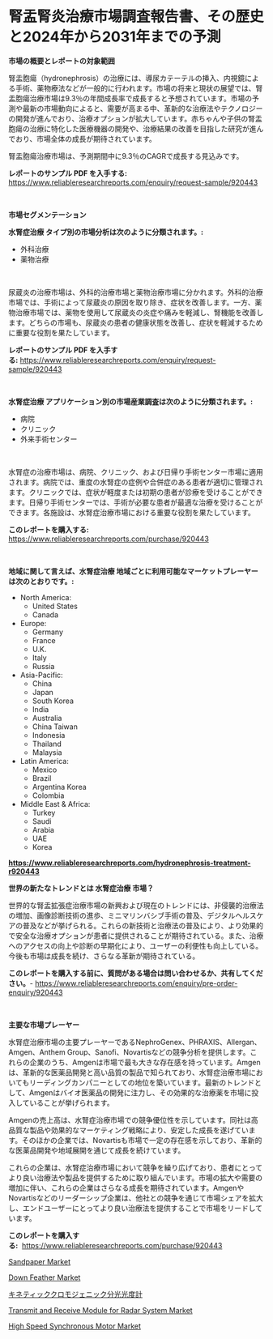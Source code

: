 <p><h1>腎盂腎炎治療市場調査報告書、その歴史と2024年から2031年までの予測</h1></p><p><strong>市場の概要とレポートの対象範囲</strong></p>
<p><p>腎盂胞瘍（hydronephrosis）の治療には、導尿カテーテルの挿入、内視鏡による手術、薬物療法などが一般的に行われます。市場の将来と現状の展望では、腎盂胞瘍治療市場は9.3％の年間成長率で成長すると予想されています。市場の予測や最新の市場動向によると、需要が高まる中、革新的な治療法やテクノロジーの開発が進んでおり、治療オプションが拡大しています。赤ちゃんや子供の腎盂胞瘍の治療に特化した医療機器の開発や、治療結果の改善を目指した研究が進んでおり、市場全体の成長が期待されています。</p><p>腎盂胞瘍治療市場は、予測期間中に9.3％のCAGRで成長する見込みです。</p></p>
<p><strong>レポートのサンプル PDF を入手する:</strong> <a href="https://www.reliableresearchreports.com/enquiry/request-sample/920443">https://www.reliableresearchreports.com/enquiry/request-sample/920443</a></p>
<p>&nbsp;</p>
<p><strong>市場セグメンテーション</strong></p>
<p><strong>水腎症治療 タイプ別の市場分析は次のように分類されます。:</strong></p>
<p><ul><li>外科治療</li><li>薬物治療</li></ul></p>
<p>&nbsp;</p>
<p><p>尿蔵炎の治療市場は、外科的治療市場と薬物治療市場に分かれます。外科的治療市場では、手術によって尿蔵炎の原因を取り除き、症状を改善します。一方、薬物治療市場では、薬物を使用して尿蔵炎の炎症や痛みを軽減し、腎機能を改善します。どちらの市場も、尿蔵炎の患者の健康状態を改善し、症状を軽減するために重要な役割を果たしています。</p></p>
<p><strong>レポートのサンプル PDF を入手する:</strong>&nbsp;<a href="https://www.reliableresearchreports.com/enquiry/request-sample/920443">https://www.reliableresearchreports.com/enquiry/request-sample/920443</a></p>
<p>&nbsp;</p>
<p><strong> 水腎症治療 アプリケーション別の市場産業調査は次のように分類されます。:</strong></p>
<p><ul><li>病院</li><li>クリニック</li><li>外来手術センター</li></ul></p>
<p>&nbsp;</p>
<p><p>水腎症の治療市場は、病院、クリニック、および日帰り手術センター市場に適用されます。病院では、重度の水腎症の症例や合併症のある患者が適切に管理されます。クリニックでは、症状が軽度または初期の患者が診療を受けることができます。日帰り手術センターでは、手術が必要な患者が最適な治療を受けることができます。各施設は、水腎症治療市場における重要な役割を果たしています。</p></p>
<p><strong>このレポートを購入する:</strong>&nbsp; <a href="https://www.reliableresearchreports.com/purchase/920443">https://www.reliableresearchreports.com/purchase/920443</a></p>
<p>&nbsp;</p>
<p><strong>地域に関して言えば、水腎症治療 地域ごとに利用可能なマーケットプレーヤーは次のとおりです。:</strong></p>
<p><ul>
    <li>
        North America:
        <ul>
            <li>United States</li>
            <li>Canada</li>
        </ul>
    </li>
    <li>
        Europe:
        <ul>
            <li>Germany</li>
            <li>France</li>
            <li>U.K.</li>
            <li>Italy</li>
            <li>Russia</li>
        </ul>
    </li>
    <li>
        Asia-Pacific:
        <ul>
            <li>China</li>
            <li>Japan</li>
            <li>South Korea</li>
            <li>India</li>
            <li>Australia</li>
            <li>China Taiwan</li>
            <li>Indonesia</li>
            <li>Thailand</li>
            <li>Malaysia</li>
        </ul>
    </li>
    <li>
        Latin America:
        <ul>
            <li>Mexico</li>
            <li>Brazil</li>
            <li>Argentina Korea</li>
            <li>Colombia</li>
        </ul>
    </li>
    <li>
        Middle East & Africa:
        <ul>
            <li>Turkey</li>
            <li>Saudi</li>
            <li>Arabia</li>
            <li>UAE</li>
            <li>Korea</li>
        </ul>
    </li>
    </ul></p>
<p><strong><a href="https://www.reliableresearchreports.com/hydronephrosis-treatment-r920443">https://www.reliableresearchreports.com/hydronephrosis-treatment-r920443</a></strong>&nbsp;</p>
<p><strong>世界の新たなトレンドとは 水腎症治療 市場？</strong></p>
<p><p>世界的な腎盂拡張症治療市場の新興および現在のトレンドには、非侵襲的治療法の増加、画像診断技術の進歩、ミニマリンバシブ手術の普及、デジタルヘルスケアの普及などが挙げられる。これらの新技術と治療法の普及により、より効果的で安全な治療オプションが患者に提供されることが期待されている。また、治療へのアクセスの向上や診断の早期化により、ユーザーの利便性も向上している。今後も市場は成長を続け、さらなる革新が期待されている。</p></p>
<p><strong>このレポートを購入する前に、質問がある場合は問い合わせるか、共有してください。</strong>- <a href="https://www.reliableresearchreports.com/enquiry/pre-order-enquiry/920443">https://www.reliableresearchreports.com/enquiry/pre-order-enquiry/920443</a></p>
<p>&nbsp;</p>
<p><strong>主要な市場プレーヤー</strong></p>
<p><p>水腎症治療市場の主要プレーヤーであるNephroGenex、PHRAXIS、Allergan、Amgen、Anthem Group、Sanofi、Novartisなどの競争分析を提供します。これらの企業のうち、Amgenは市場で最も大きな存在感を持っています。Amgenは、革新的な医薬品開発と高い品質の製品で知られており、水腎症治療市場においてもリーディングカンパニーとしての地位を築いています。最新のトレンドとして、Amgenはバイオ医薬品の開発に注力し、その効果的な治療薬を市場に投入していることが挙げられます。</p><p>Amgenの売上高は、水腎症治療市場での競争優位性を示しています。同社は高品質な製品や効果的なマーケティング戦略により、安定した成長を遂げています。そのほかの企業では、Novartisも市場で一定の存在感を示しており、革新的な医薬品開発や地域展開を通じて成長を続けています。</p><p>これらの企業は、水腎症治療市場において競争を繰り広げており、患者にとってより良い治療法や製品を提供するために取り組んでいます。市場の拡大や需要の増加に伴い、これらの企業はさらなる成長を期待されています。AmgenやNovartisなどのリーダーシップ企業は、他社との競争を通じて市場シェアを拡大し、エンドユーザーにとってより良い治療法を提供することで市場をリードしています。</p></p>
<p><strong>このレポートを購入する:</strong>&nbsp;&nbsp;<a href="https://www.reliableresearchreports.com/purchase/920443">https://www.reliableresearchreports.com/purchase/920443</a></p>
<p><p><a href="https://issuu.com/reportprime-2/docs/sandpaper-market-size-2030.pptx">Sandpaper Market</a></p><p><a href="https://issuu.com/reportprime-2/docs/down-feather-market-size-2030.pptx">Down Feather Market</a></p><p><a href="https://github.com/sghwr779811674/Market-Research-Report-List-1/blob/main/881948427888.md">キネティッククロモジェニック分光光度計</a></p><p><a href="https://www.linkedin.com/pulse/transmit-receive-module-radar-system-market-research-report-rx3wc?trackingId=M3ZBvQ0clTbaeh2maYHlGQ%3D%3D">Transmit and Receive Module for Radar System Market</a></p><p><a href="https://github.com/lbird53714/Market-Research-Report-List-4/blob/main/high-speed-synchronous-motor-market.md">High Speed Synchronous Motor Market</a></p></p>